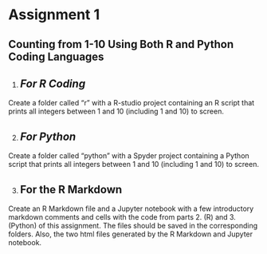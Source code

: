 <!--Headings-->
# Assignment 1

## Counting from 1-10 Using Both R and Python Coding Languages

<!--Italics-->

1. ## *For R Coding*


Create a folder called “r” with a R-studio project containing an R script that prints all
integers between 1 and 10 (including 1 and 10) to screen.


2. ## *For Python*

Create a folder called “python” with a Spyder project containing a Python script that
prints all integers between 1 and 10 (including 1 and 10) to screen.


3. ## For the R Markdown

Create an R Markdown file and a Jupyter notebook with a few introductory markdown
comments and cells with the code from parts 2. (R) and 3. (Python) of this
assignment. The files should be saved in the corresponding folders. Also, the two
html files generated by the R Markdown and Jupyter notebook.
